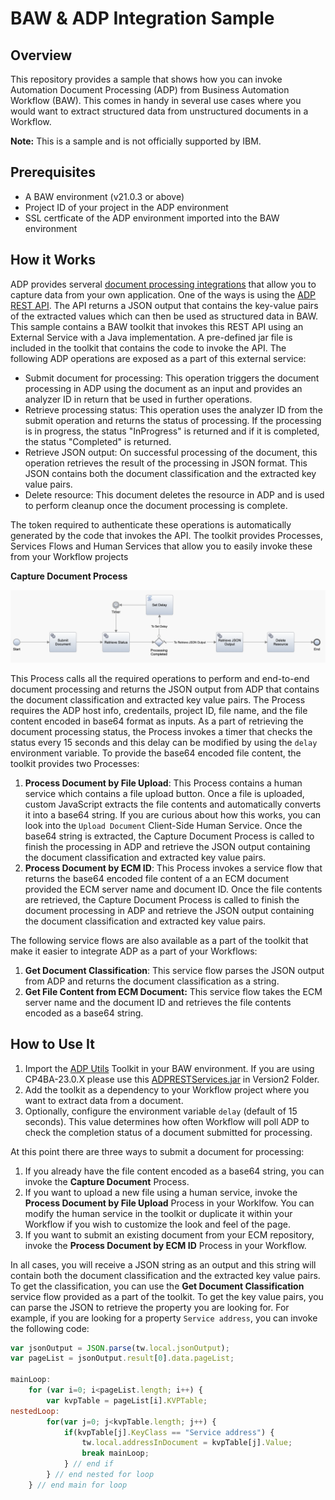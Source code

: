 # BAW & ADP Integration Sample
## Overview

This repository provides a sample that shows how you can invoke Automation Document Processing (ADP) from Business Automation Workflow (BAW). This comes in handy in several use cases where you would want to extract structured data from unstructured documents in a Workflow. 

**Note:** This is a sample and is not officially supported by IBM.

## Prerequisites

- A BAW environment (v21.0.3 or above)
- Project ID of your project in the ADP environment
- SSL certficate of the ADP environment imported into the BAW environment

## How it Works

ADP provides serveral [document processing integrations](https://www.ibm.com/docs/en/cloud-paks/cp-biz-automation/21.0.3?topic=processing-developing-document-integrations) that allow you to capture data from your own application. One of the ways is using the [ADP REST API](https://www.ibm.com/docs/en/SSYHZ8_21.0.3/com.ibm.dba.dp/topics/con_ca_api.html). The API returns a JSON output that contains the key-value pairs of the extracted values which can then be used as structured data in BAW. This sample contains a BAW toolkit that invokes this REST API using an External Service with a Java implementation. A pre-defined jar file is included in the toolkit that contains the code to invoke the API. The following ADP operations are exposed as a part of this external service:

- Submit document for processing: This operation triggers the document processing in ADP using the document as an input and provides an analyzer ID in return that be used in further operations.
- Retrieve processing status: This operation uses the analyzer ID from the submit operation and returns the status of processing. If the processing is in progress, the status "InProgress" is returned and if it is completed, the status "Completed" is returned.
- Retrieve JSON output: On successful processing of the document, this operation retrieves the result of the processing in JSON format. This JSON contains both the document classification and the extracted key value pairs.
- Delete resource: This document deletes the resource in ADP and is used to perform cleanup once the document processing is complete.

The token required to authenticate these operations is automatically generated by the code that invokes the API. The toolkit provides Processes, Services Flows and Human Services that allow you to easily invoke these from your Workflow projects

**Capture Document Process**

![capture-document-process](images/capture-document-process.png)

This Process calls all the required operations to perform and end-to-end document processing and returns the JSON output from ADP that contains the document classification and extracted key value pairs. The Process requires the ADP host info, credentails, project ID, file name, and the file content encoded in base64 format as inputs. As a part of retrieving the document processing status, the Process invokes a timer that checks the status every 15 seconds and this delay can be modified by using the `delay` environment variable. To provide the base64 encoded file content, the toolkit provides two Processes:

1. **Process Document by File Upload**: This Process contains a human service which contains a file upload button. Once a file is uploaded, custom JavaScript extracts the file contents and automatically converts it into a base64 string. If you are curious about how this works, you can look into the `Upload Document` Client-Side Human Service. Once the base64 string is extracted, the Capture Document Process is called to finish the processing in ADP and retrieve the JSON output containing the document classification and extracted key value pairs. 
2. **Process Document by ECM ID**: This Process invokes a service flow that returns the base64 encoded file content of a an ECM document provided the ECM server name and document ID. Once the file contents are retrieved, the Capture Document Process is called to finish the document processing in ADP and retrieve the JSON output containing the document classification and extracted key value pairs.

The following service flows are also available as a part of the toolkit that make it easier to integrate ADP as a part of your Workflows:

1. **Get Document Classification**: This service flow parses the JSON output from ADP and returns the document classification as a string.
2. **Get File Content from ECM Document:** This service flow takes the ECM server name and the document ID and retrieves the file contents encoded as a base64 string.

## How to Use It

1. Import the [ADP Utils](/artifacts/ADP_Utils.twx) Toolkit in your BAW environment. If you are using CP4BA-23.0.X please use this [ADPRESTServices.jar](/artifacts/Version2/ADPRESTServices.jar) in Version2 Folder.
2. Add the toolkit as a dependency to your Workflow project where you want to extract data from a document.
3. Optionally, configure the environment variable `delay` (default of 15 seconds). This value determines how often Workflow will poll ADP to check the completion status of a document submitted for processing.

At this point there are three ways to submit a document for processing:

1. If you already have the file content encoded as a base64 string, you can invoke the **Capture Document** Process.
2. If you want to upload a new file using a human service, invoke the **Process Document by File Upload** Process in your Worklfow. You can modify the human service in the toolkit or duplicate it within your Workflow if you wish to customize the look and feel of the page. 
3. If you want to submit an existing document from your ECM repository, invoke the **Process Document by ECM ID** Process in your Workflow.

In all cases, you will receive a JSON string as an output and this string will contain both the document classification and the extracted key value pairs. To get the classification, you can use the **Get Document Classification** service flow provided as a part of the toolkit. To get the key value pairs, you can parse the JSON to retrieve the property you are looking for. For example, if you are looking for a property `Service address`, you can invoke the following code:

```javascript
var jsonOutput = JSON.parse(tw.local.jsonOutput);
var pageList = jsonOutput.result[0].data.pageList;

mainLoop:
	for (var i=0; i<pageList.length; i++) {
		var kvpTable = pageList[i].KVPTable;
nestedLoop:
		for(var j=0; j<kvpTable.length; j++) {
			if(kvpTable[j].KeyClass == "Service address") {
				tw.local.addressInDocument = kvpTable[j].Value;
				break mainLoop;
			} // end if
		} // end nested for loop
	} // end main for loop

```

​	

